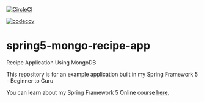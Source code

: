 [![CircleCI](https://circleci.com/gh/gubanx/spring5-mongo-recipe-app.svg?style=svg)](https://circleci.com/gh/gubanx/spring5-mongo-recipe-app)

[![codecov](https://codecov.io/gh/gubanx/spring5-mongo-recipe-app/branch/master/graph/badge.svg)](https://codecov.io/gh/gubanx/spring5-mongo-recipe-app)

# spring5-mongo-recipe-app
Recipe Application Using MongoDB

This repository is for an example application built in my Spring Framework 5 - Beginner to Guru

You can learn about my Spring Framework 5 Online course [here.](http://courses.springframework.guru/p/spring-framework-5-begginer-to-guru/?product_id=363173)